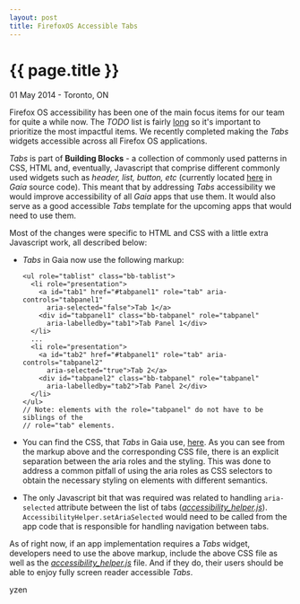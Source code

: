 ```yaml
---
layout: post
title: FirefoxOS Accessible Tabs
---
```


{{ page.title }}
================

<p class="meta">01 May 2014 - Toronto, ON</p>

Firefox OS accessibility has been one of the main focus items for our team for quite a while now. The *TODO* list is fairly [long](https://bugzilla.mozilla.org/buglist.cgi?j_top=OR&f1=blocked&o1=substring&resolution=---&query_based_on=the-big-list&o2=substring&query_format=advanced&f2=short_desc&v1=893789&v2=[AccessFu]&known_name=the-big-list&list_id=9909885) so it's important to prioritize the most impactful items. We recently completed making the *Tabs* widgets accessible across all Firefox OS applications.

*Tabs* is part of __Building Blocks__ - a collection of commonly used patterns in CSS, HTML and, eventually, Javascript that comprise different commonly used widgets such as *header, list, button, etc* (currently located [here](https://github.com/mozilla-b2g/gaia/tree/master/shared/style) in *Gaia* source code). This meant that by addressing *Tabs* accessibility we would improve accessibility of all *Gaia* apps that use them. It would also serve as a good accessible *Tabs* template for the upcoming apps that would need to use them.

Most of the changes were specific to HTML and CSS with a little extra Javascript work, all described below:

* *Tabs* in Gaia now use the following markup:

  ```
  <ul role="tablist" class="bb-tablist">
    <li role="presentation">
      <a id="tab1" href="#tabpanel1" role="tab" aria-controls="tabpanel1"
        aria-selected="false">Tab 1</a>
      <div id="tabpanel1" class="bb-tabpanel" role="tabpanel"
        aria-labelledby="tab1">Tab Panel 1</div>
    </li>
    ...
    <li role="presentation">
      <a id="tab2" href="#tabpanel1" role="tab" aria-controls="tabpanel2"
        aria-selected="true">Tab 2</a>
      <div id="tabpanel2" class="bb-tabpanel" role="tabpanel"
        aria-labelledby="tab2">Tab Panel 2</div>
    </li>
  </ul>
  // Note: elements with the role="tabpanel" do not have to be siblings of the
  // role="tab" elements.
  ```
* You can find the CSS, that *Tabs* in Gaia use, [here](https://github.com/mozilla-b2g/gaia/blob/master/shared/style/tabs.css). As you can see from the markup above and the corresponding CSS file, there is an explicit separation between the aria roles and the styling. This was done to address a common pitfall of using the aria roles as CSS selectors to obtain the necessary styling on elements with different semantics.

* The only Javascript bit that was required was related to handling <code>aria-selected</code> attribute between the list of tabs ([*accessibility_helper.js*](https://github.com/mozilla-b2g/gaia/blob/master/shared/js/accessibility_helper.js)). <code>AccessibilityHelper.setAriaSelected</code> would need to be called from the app code that is responsible for handling navigation between tabs.

As of right now, if an app implementation requires a *Tabs* widget, developers need to use the above markup, include the above CSS file as well as the [*accessibility_helper.js*](https://github.com/mozilla-b2g/gaia/blob/master/shared/js/accessibility_helper.js) file. And if they do, their users should be able to enjoy fully screen reader accessible *Tabs*.

yzen
